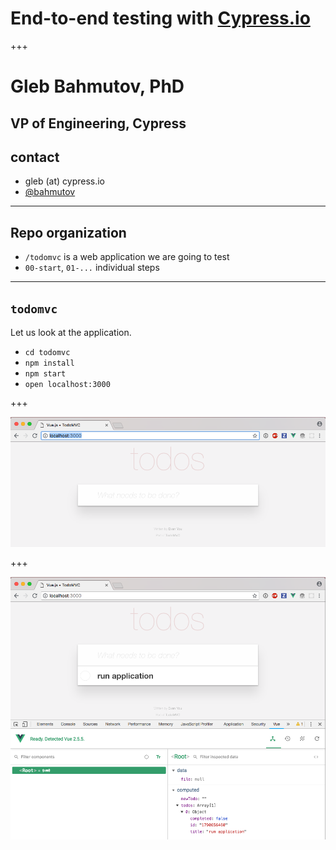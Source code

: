 # End-to-end testing with [Cypress.io](https://cypress.io)

+++

# Gleb Bahmutov, PhD

## VP of Engineering, Cypress

## contact

- gleb (at) cypress.io
- [@bahmutov](https://twitter.com/bahmutov)

---

## Repo organization

- `/todomvc` is a web application we are going to test
- `00-start`, `01-...` individual steps

---

## `todomvc`

Let us look at the application.

- `cd todomvc`
- `npm install`
- `npm start`
- `open localhost:3000`

+++

![TodoMVC](todomvc/img/todomvc.png)

+++

![With Vue DevTools](todomvc/img/vue-devtools.png)
